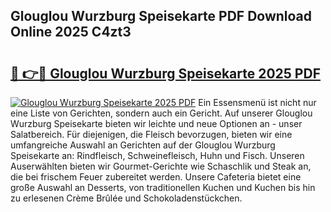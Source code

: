 ## Glouglou Wurzburg Speisekarte PDF Download Online 2025 C4zt3

# <h2><a href="http://gcari6k.nevu.top/?p=Glouglou+Wurzburg+Speisekarte">🔗 👉🔴 Glouglou Wurzburg Speisekarte 2025 PDF</a></h2>

[![Glouglou Wurzburg Speisekarte 2025 PDF](https://i.imgur.com/dBaPXMq.png)](http://gcari6k.nevu.top/?p=Glouglou+Wurzburg+Speisekarte)
Ein Essensmenü ist nicht nur eine Liste von Gerichten, sondern auch ein Gericht. Auf unserer Glouglou Wurzburg Speisekarte bieten wir leichte und neue Optionen an - unser Salatbereich. Für diejenigen, die Fleisch bevorzugen, bieten wir eine umfangreiche Auswahl an Gerichten auf der Glouglou Wurzburg Speisekarte an: Rindfleisch, Schweinefleisch, Huhn und Fisch. Unseren Auserwählten bieten wir Gourmet-Gerichte wie Schaschlik und Steak an, die bei frischem Feuer zubereitet werden. Unsere Cafeteria bietet eine große Auswahl an Desserts, von traditionellen Kuchen und Kuchen bis hin zu erlesenen Crème Brûlée und Schokoladenstückchen.
